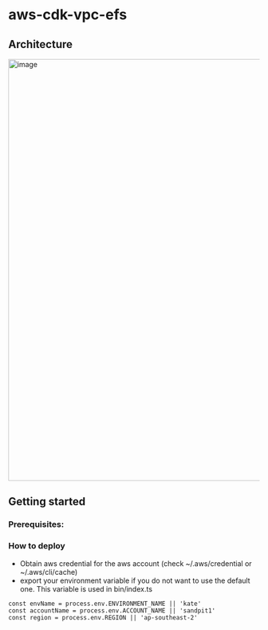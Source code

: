 # aws-cdk-vpc-efs

## Architecture
<img width="844" alt="image" src="https://github.com/user-attachments/assets/fa8884d2-a1b6-47a3-a1e3-b6d335ef9433" />


## Getting started
### Prerequisites: 
### How to deploy
- Obtain aws credential for the aws account (check ~/.aws/credential or ~/.aws/cli/cache)
- export your environment variable if you do not want to use the default one. This variable is used in bin/index.ts
```
const envName = process.env.ENVIRONMENT_NAME || 'kate'
const accountName = process.env.ACCOUNT_NAME || 'sandpit1'
const region = process.env.REGION || 'ap-southeast-2'
```
